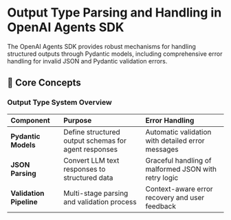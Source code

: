 # Output Type Parsing and Handling in OpenAI Agents SDK

The OpenAI Agents SDK provides robust mechanisms for handling structured outputs through Pydantic models, including comprehensive error handling for invalid JSON and Pydantic validation errors.

## 🎯 Core Concepts

### Output Type System Overview
| Component | Purpose | Error Handling |
| :--- | :--- | :--- |
| **Pydantic Models** | Define structured output schemas for agent responses | Automatic validation with detailed error messages |
| **JSON Parsing** | Convert LLM text responses to structured data | Graceful handling of malformed JSON with retry logic |
| **Validation Pipeline** | Multi-stage parsing and validation process | Context-aware error recovery and user feedback |
